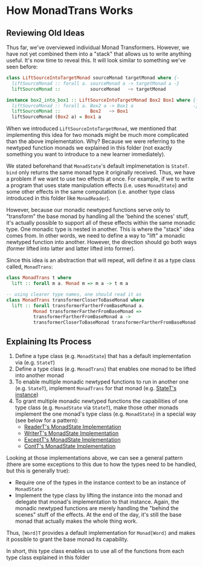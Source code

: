 # How MonadTrans Works

## Reviewing Old Ideas

Thus far, we've overviewed individual Monad Transformers. However, we have not yet combined them into a "stack" that allows us to write anything useful. It's now time to reveal this. It will look similar to something we've seen before:
```purescript
class LiftSourceIntoTargetMonad sourceMonad targetMonad where {-
  liftSourceMonad :: forall a. sourceMonad a -> targetMonad a -}
  liftSourceMonad ::           sourceMonad   ~> targetMonad

instance box2_into_box1 :: LiftSourceIntoTargetMonad Box2 Box1 where {-
  liftSourceMonad :: forall a. Box2 a -> Box1 a                      -}
  liftSourceMonad ::           Box2   ~> Box1
  liftSourceMonad (Box2 a) = Box1 a
```
When we introduced `LiftSourceIntoTargetMonad`, we mentioned that implementing this idea for two monads might be much more complicated than the above implementation. Why? Because we were referring to the newtyped function monads we explained in this folder (not exactly something you want to introduce to a new learner immediately).

We stated beforehand that `MonadState`'s default implmenetation is `StateT`. `bind` only returns the same monad type it originally received. Thus, we have a problem if we want to use two effects at once. For example, if we to write a program that uses state manipulation effects (i.e. uses  `MonadState`) and some other effects in the same computation (i.e. another type class introduced in this folder like `MonadReader`).

However, because our monadic newtyped functions serve only to "transform" the base monad by handling all the 'behind the scenes' stuff, it's actually possible to support all of these effects within the same monadic type. One monadic type is nested in another. This is where the "stack" idea comes from. In other words, we need to define a way to "lift" a monadic newtyped function into another. However, the direction should go both ways (former lifted into latter and latter lifted into former).

Since this idea is an abstraction that will repeat, will define it as a type class called, `MonadTrans`:
```purescript
class MonadTrans t where
  lift :: forall m a. Monad m => m a -> t m a

-- using clearer type names, one should read it as
class MonadTrans transformerCloserToBaseMonad where
  lift :: forall transformerFartherFromBaseMonad a.
          Monad transformerFartherFromBaseMonad =>
          transformerFartherFromBaseMonad a ->
          transformerCloserToBaseMonad transformerFartherFromBaseMonad a
```

## Explaining Its Process

1. Define a type class (e.g. `MonadState`) that has a default implementation via (e.g. `StateT`)
2. Define a type class (e.g. `MonadTrans`) that enables one monad to be lifted into another monad
3. To enable multiple monadic newtyped functions to run in another one (e.g. `StateT`), implement `MonadTrans` for that monad (e.g. [StateT's instance](https://github.com/purescript/purescript-transformers/blob/v4.1.0/src/Control/Monad/State/Trans.purs#L95))
4. To grant multiple monadic newtyped functions the capabilities of one type class (e.g. `MonadState` via `StateT`), make those other monads implement the one monad's type class (e.g. `MonadState`) in a special way (see below for a pattern):
    - [ReaderT's MonadState Implementation](https://github.com/purescript/purescript-transformers/blob/v4.1.0/src/Control/Monad/Reader/Trans.purs#L106)
    - [WriterT's MonadState Implementation](https://github.com/purescript/purescript-transformers/blob/v4.1.0/src/Control/Monad/Writer/Trans.purs#L115)
    - [ExceptT's MonadState Implementation](https://github.com/purescript/purescript-transformers/blob/v4.1.0/src/Control/Monad/Except/Trans.purs#L124)
    - [ContT's MonadState Implementation](https://github.com/purescript/purescript-transformers/blob/v4.1.0/src/Control/Monad/Cont/Trans.purs#L68)

Looking at those implementations above, we can see a general pattern (there are some exceptions to this due to how the types need to be handled, but this is generally true):
- Require one of the types in the instance context to be an instance of `MonadState`
- Implement the type class by lifting the instance into the monad and delegate that monad's implementation to that instance. Again, the monadic newtyped functions are merely handling the "behind the scenes" stuff of the effects. At the end of the day, it's still the base monad that actually makes the whole thing work.

Thus, `[Word]T` provides a default implementation for `Monad[Word]` and makes it possible to grant the base monad its capability.

In short, this type class enables us to use all of the functions from each type class explained in this folder
